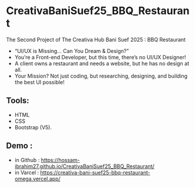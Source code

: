 # CreativaBaniSuef25_BBQ_Restaurant
The Second Project of The Creativa Hub Bani Suef 2025 : BBQ Restaurant
- “UI/UX is Missing… Can You Dream &amp;  Design?” 
- You’re a Front-end Developer, but this time, there’s no UI/UX  Designer!  
- A client owns a restaurant and needs a website, but he has no  design at all.  
- Your Mission? Not just coding, but researching, designing,  and building the best UI possible!
## Tools:
- HTML
- CSS
- Bootstrap (V5).
## Demo : 
- in Github : https://hossam-ibrahim27.github.io/CreativaBaniSuef25_BBQ_Restaurant/
- in Varcel : https://creativa-bani-suef25-bbq-restaurant-omega.vercel.app/
